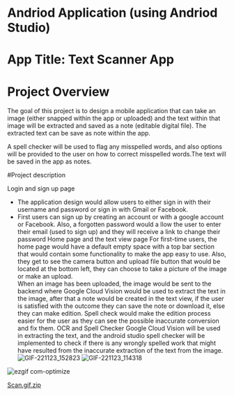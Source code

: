 # Andriod Application (using Andriod Studio)

# App Title: Text Scanner App

# Project Overview

The goal of this project is to design a mobile application that can take an image (either snapped within the app or uploaded) and the text within that image will be extracted and saved as a note (editable digital file). 
The extracted text can be save as note within the app.

A spell checker will be used to flag any misspelled words, and also options will be provided to the user on how to correct misspelled words.The text will be saved in the app as notes.

#Project description

Login and sign up page
- The application design would allow users to either sign in with their username and password or sign in with Gmail or Facebook. 
- First users can sign up by creating an account or with a google account or Facebook. Also, a forgotten password would a
llow the user to enter their email (used to sign up) and they will receive a link to change their password
Home page and the text view page
For first-time users, the home page would have a default empty space with a top bar section that would contain some functionality to make the app easy to use. Also, they get to see the camera button and upload file button that would be located at the bottom left, they can choose to take a picture of the image or make an upload.  
When an image has been uploaded, the image would be sent to the backend where Google Cloud Vision would be used to extract the text in the image, after that a note would be created in the text view, if the user is satisfied with the outcome they can save the note or download it, else they can make edition. Spell check would make the edition process easier for the user as they can see the possible inaccurate conversion and fix them.
OCR and Spell Checker
Google Cloud Vision will be used in extracting the text, and the android studio spell checker will be implemented to check if there is any wrongly spelled work that might have resulted from the inaccurate extraction of the text from the image.
![GIF-221123_152823](https://user-images.githubusercontent.com/62015433/228621513-bc974a42-2673-4930-8adc-44477c9bd90d.gif)
![GIF-221123_114318](https://user-images.githubusercontent.com/62015433/228621605-1747d435-e292-4063-8499-3beb00985e86.gif)


![ezgif com-optimize](https://user-images.githubusercontent.com/62015433/228622741-53fe39c7-e1a5-45d2-b5db-80c410e927f9.gif)

[Scan.gif.zip](https://github.com/Oneimu/TextScanner/files/11103805/Scan.gif.zip)
